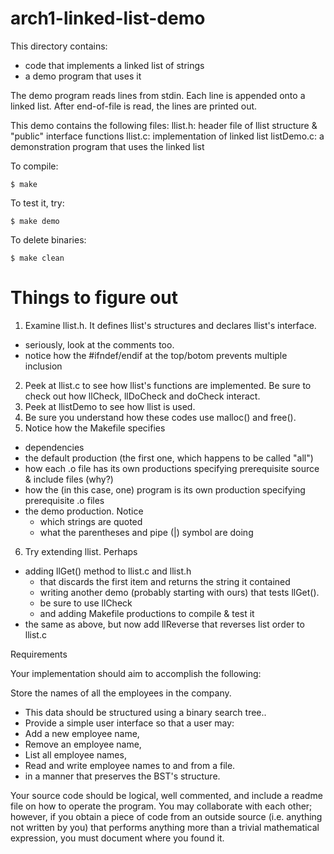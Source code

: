 # arch1-linked-list-demo

This directory contains:
* code that implements a linked list of strings 
* a demo program that uses it

The demo program reads lines from stdin.
Each line is appended onto a linked list.
After end-of-file is read, the lines are printed out.

This demo contains the following files:
 llist.h: header file of llist structure & "public" interface functions
 llist.c: implementation of linked list
 listDemo.c: a demonstration program that uses the linked list
 

To compile:
~~~
$ make
~~~

To test it, try:
~~~
$ make demo
~~~

To delete binaries:
~~~
$ make clean
~~~

# Things to figure out #

1. Examine llist.h.  It defines llist's structures and declares llist's interface.
  - seriously, look at the comments too.
  - notice how the #ifndef/endif at the top/botom prevents multiple inclusion
2. Peek at llist.c to see how llist's functions are implemented.
   Be sure to check out how llCheck, llDoCheck and doCheck interact.  
3. Peek at llistDemo to see how llist is used.
4. Be sure you understand how these codes use malloc() and free().
5. Notice how the Makefile specifies
  - dependencies
  - the default production (the first one, which happens to be called "all")
  - how each .o file has its own productions specifying prerequisite source & include files (why?)
  - how the (in this case, one) program is its own production specifying prerequisite .o files     
  - the demo production.  Notice
    - which strings are quoted
    - what the parentheses and pipe (|) symbol are doing
6. Try extending llist.  Perhaps
  - adding llGet() method to llist.c and llist.h
     - that discards the first item and returns the string it contained
     - writing another demo (probably starting with ours) that tests llGet().
     - be sure to use llCheck
     - and adding Makefile productions to compile & test it
  - the same as above, but now add llReverse that reverses list order to llist.c
  
  
  Requirements

Your implementation should aim to accomplish the following:

Store the names of all the employees in the company.
 - This data should be structured using a binary search tree..
 - Provide a simple user interface so that a user may:
 - Add a new employee name,
 - Remove an employee name,
 - List all employee names,
 - Read and write employee names to and from a file.
 - in a manner that preserves the BST's structure.
 
Your source code should be logical, well commented, and include a readme file on how to operate the program.  You may collaborate with each other; however, if you obtain a piece of code from an outside source (i.e. anything not written by you) that performs anything more than a trivial mathematical expression, you must document where you found it.  

